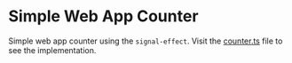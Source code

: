 # Simple Web App Counter

Simple web app counter using the `signal-effect`.
Visit the [counter.ts](./src/counter.ts) file to see the implementation.